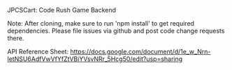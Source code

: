 JPCSCart: Code Rush Game Backend

Note: After cloning, make sure to run 'npm install' to get required dependencies. Please file issues via github and post code change requests there.

API Reference Sheet: 
https://docs.google.com/document/d/1e_w_Nrn-letNSU6AdfVwVfYfZtVBiYVsvNRr_5Hcg50/edit?usp=sharing